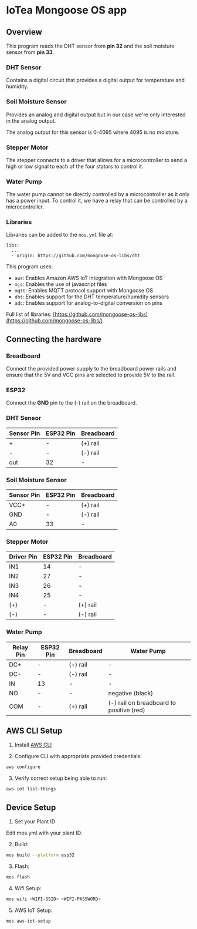 # IoTea Mongoose OS app

## Overview

This program reads the DHT sensor from __pin 32__ and the soil moisture sensor from
__pin 33__.

### DHT Sensor

Contains a digital circuit that provides a digital output for temperature and humidity.

### Soil Moisture Sensor

Provides an analog and digital output but in our case we're only interested in the analog
output.

The analog output for this sensor is 0-4095 where 4095 is no moisture.

### Stepper Motor

The stepper connects to a driver that allows for a microcontroller to send a high or low signal to each of the four stators to control it.

### Water Pump

The water pump cannot be directly controlled by a microcontroller as it only has a power input. To control it, we have a relay that can be controlled by a microcontroller.

### Libraries

Libraries can be added to the `mos.yml` file at:

```
libs:
  ...
  - origin: https://github.com/mongoose-os-libs/dht
```

This program uses:

- `aws`: Enables Amazon AWS IoT integration with Mongoose OS
- `mjs`: Enables the use of javascript files
- `mqtt`: Enables MQTT protocol support with Mongoose OS
- `dht`: Enables support for the DHT temperature/humidity sensors
- `adc`: Enables support for analog-to-digital conversion on pins

Full list of libraries: [https://github.com/mongoose-os-libs](https://github.com/mongoose-os-libs/)

## Connecting the hardware

### Breadboard

Connect the provided power supply to the breadboard power rails and ensure that the 5V and VCC pins are selected to provide 5V to the rail.

### ESP32

Connect the __GND__ pin to the (-) rail on the breadboard.

### DHT Sensor

| Sensor Pin | ESP32 Pin | Breadboard |
|------------|-----------|------------|
| +          | -         | (+) rail   |
| -          | -         | (-) rail   |
| out        | 32        | -          |

### Soil Moisture Sensor

| Sensor Pin | ESP32 Pin | Breadboard |
|------------|-----------|------------|
| VCC+       | -         | (+) rail   |
| GND        | -         | (-) rail   |
| A0         | 33        | -          |

### Stepper Motor

| Driver Pin | ESP32 Pin | Breadboard |
|------------|-----------|------------|
| IN1        | 14        | -          |
| IN2        | 27        | -          |
| IN3        | 26        | -          |
| IN4        | 25        | -          |
| (+)        | -         | (+) rail   |
| (-)        | -         | (-) rail   |

### Water Pump

| Relay Pin | ESP32 Pin | Breadboard | Water Pump |
|-----------|-----------|------------|------------|
| DC+       | -         | (+) rail   | -          |
| DC-       | -         | (-) rail   | -          |
| IN        | 13        | -          | -          |
| NO        | -         | -          | negative (black) |
| COM       | -         | (+) rail   | (-) rail on breadboard to positive (red) |

## AWS CLI Setup

1. Install [AWS CLI](https://docs.aws.amazon.com/cli/latest/userguide/install-cliv2.html)

2. Configure CLI with appropriate provided credentials:
```bash
aws configure
```

3. Verify correct setup being able to run:
```bash
aws iot list-things
```

## Device Setup

1. Set your Plant ID

Edit mos.yml with your plant ID.

2. Build:
```bash
mos build --platform esp32
```

3. Flash:
```bash
mos flash
```

4. Wifi Setup:
```bash
mos wifi <WIFI-SSID> <WIFI-PASSWORD>
```

5. AWS IoT Setup:
```bash
mos aws-iot-setup
```